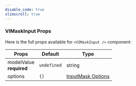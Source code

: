 ```yaml
---
disable_code: true
slimscroll: true
---
```


### VIMaskInput Props

Here is the full props available for `<VIMaskInput />` component:

| Props                        | Default                                       | Type                                           |
| ---------------------------- | --------------------------------------------- | ---------------------------------------------- |
| modelValue<br />**required** | <span class="is-undefined">`undefined`</span> | string                                         |
| options                      | <span class="is-array">`{}`</span>            | [InputMask Options](https://imask.js.org/api/) |
